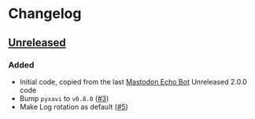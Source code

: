 # Changelog

## [Unreleased](https://github.com/XaviArnaus/masto-feed/)

### Added

- Initial code, copied from the last [Mastodon Echo Bot](https://github.com/XaviArnaus/mastodon-echo-bot/) Unreleased 2.0.0 code
- Bump `pyxavi` to `v0.8.0` ([#3](https://github.com/XaviArnaus/masto-feed/pull/3))
- Make Log rotation as default ([#5](https://github.com/XaviArnaus/masto-feed/pull/5))